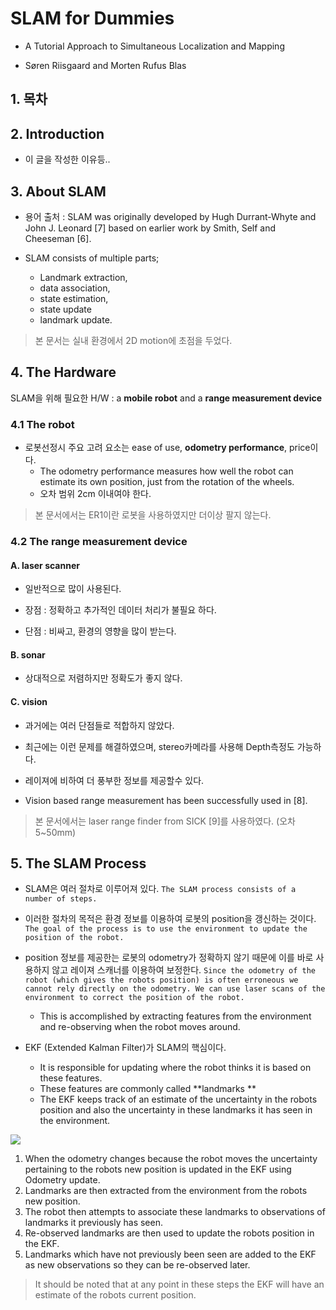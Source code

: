 # SLAM for Dummies

- A Tutorial Approach to Simultaneous Localization and Mapping 

- Søren Riisgaard and Morten Rufus Blas 

## 1. 목차 

## 2. Introduction 

- 이 글을 작성한 이유등..

## 3. About SLAM 

- 용어 출처 :  SLAM was originally developed by Hugh Durrant-Whyte and John J. Leonard
[7] based on earlier work by Smith, Self and Cheeseman [6].


- SLAM consists of multiple parts; 
    - Landmark extraction, 
    - data association, 
    - state estimation, 
    - state update 
    - landmark update.
    

> 본 문서는 실내 환경에서 2D motion에 초점을 두었다. 


## 4. The Hardware 

SLAM을 위해 필요한 H/W :  a **mobile robot** and a **range measurement device**

### 4.1 The robot 

- 로봇선정시 주요 고려 요소는 ease of use, **odometry performance**, price이다. 
    - The odometry performance measures how well the robot can estimate its own position, just from the rotation of the wheels. 
    - 오차 범위 2cm 이내여야 한다. 
    
> 본 문서에서는 ER1이란 로봇을 사용하였지만 더이상 팔지 않는다. 

### 4.2 The range measurement device 

#### A. laser scanner

- 일반적으로 많이 사용된다. 

- 장점 : 정확하고 추가적인 데이터 처리가 불필요 하다.  

- 단점 : 비싸고, 환경의 영향을 많이 받는다. 

#### B. sonar

- 상대적으로 저렴하지만 정확도가 좋지 않다. 

#### C. vision

- 과거에는 여러 단점들로 적합하지 않았다. 

- 최근에는 이런 문제를 해결하였으며, stereo카메라를 사용해 Depth측정도 가능하다. 

- 레이져에 비하여 더 풍부한 정보를 제공할수 있다. 

- Vision based range measurement has been successfully used in [8]. 

> 본 문서에서는 laser range finder from SICK [9]를 사용하였다. (오차 5~50mm)

## 5. The SLAM Process 


- SLAM은 여러 절차로 이루어져 있다. `The SLAM process consists of a number of steps. `

- 이러한 절차의 목적은 환경 정보를 이용하여 로봇의 position을 갱신하는 것이다. `The goal of the process is to use the environment to update the position of the robot. `

- position 정보를 제공한는 로봇의 odometry가 정확하지 않기 때문에 이를 바로 사용하지 않고 레이져 스캐너를 이용하여 보정한다.  `Since the odometry of the robot (which gives the robots position) is often erroneous we cannot rely directly on the odometry. We can use laser scans of the environment to correct the position of the robot. `
    - This is accomplished by extracting features from the environment and re-observing when the robot moves around. 


- EKF (Extended Kalman Filter)가 SLAM의 핵심이다. 
    - It is responsible for updating where the robot thinks it is based on these features. 
    - These features are commonly called **landmarks **
    - The EKF keeps track of an estimate of the uncertainty in the robots position and also the uncertainty in these landmarks it has seen in the environment. 

![](https://i.imgur.com/Wk5AWW8.png)



1. When the odometry changes because the robot moves the uncertainty pertaining to the
robots new position is updated in the EKF using Odometry update. 
2. Landmarks are then extracted from the environment from the robots new position. 
3. The robot then attempts to associate these landmarks to observations of landmarks it previously has seen. 
4. Re-observed landmarks are then used to update the robots position in the EKF.
5. Landmarks which have not previously been seen are added to the EKF as new observations so they can be re-observed later. 

> It should be noted that at any point in these steps the EKF will have an estimate of the robots current position. 
